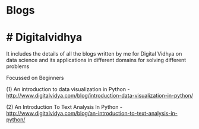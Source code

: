 # Blogs 
# # Digitalvidhya

It includes the details of  all the blogs written by me for Digital Vidhya  on data science and its applications in different domains for solving different problems

 Focussed on Beginners

(1) An introduction to data visualization in Python - http://www.digitalvidya.com/blog/introduction-data-visualization-in-python/

(2) An Introduction To Text Analysis In Python - http://www.digitalvidya.com/blog/an-introduction-to-text-analysis-in-python/


